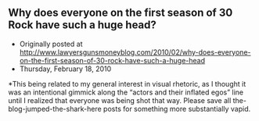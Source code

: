 ## Why does everyone on the first season of 30 Rock have such a huge head?

 * Originally posted at http://www.lawyersgunsmoneyblog.com/2010/02/why-does-everyone-on-the-first-season-of-30-rock-have-such-a-huge-head
 * Thursday, February 18, 2010

\*This being related to my general interest in visual rhetoric, as I thought it was an intentional gimmick along the “actors and their inflated egos” line until I realized that everyone was being shot that way.  Please save all the-blog-jumped-the-shark-here posts for something more substantially vapid.
